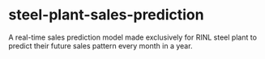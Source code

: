 # steel-plant-sales-prediction
A real-time sales prediction model made exclusively for RINL steel plant to predict their future sales pattern every month in a year. 
